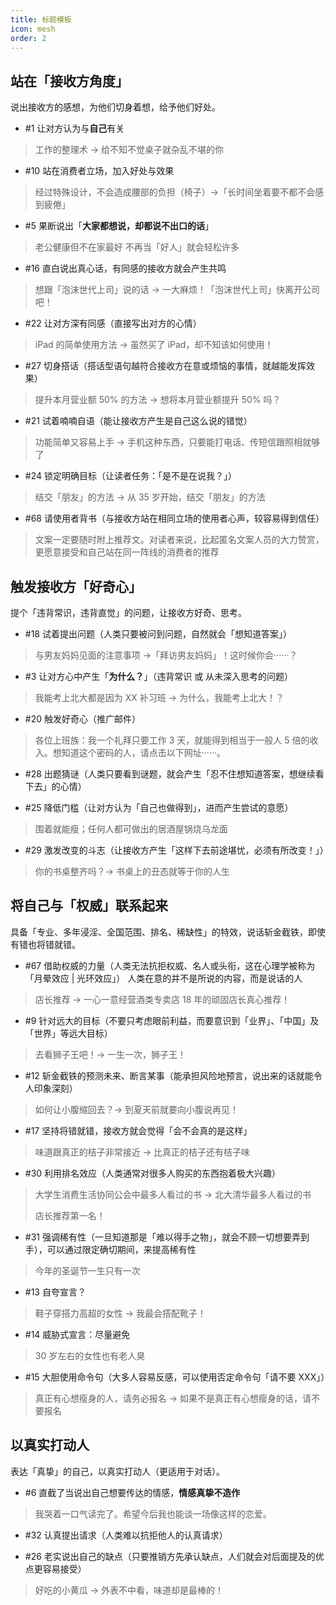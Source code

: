 ```yaml
---
title: 标题模板
icon: mesh
order: 2
---
```


## 站在「接收方角度」

说出接收方的感想，为他们切身着想，给予他们好处。

- #1 让对方认为与**自己**有关

> 工作的整理术 -> 给不知不觉桌子就杂乱不堪的你

- #10 站在消费者立场，加入好处与效果

> 经过特殊设计，不会造成腰部的负担（椅子）->「长时间坐着要不都不会感到疲倦」

- #5 果断说出「**大家都想说，却都说不出口的话**」

> 老公健康但不在家最好
> 不再当「好人」就会轻松许多

- #16 直白说出真心话，有同感的接收方就会产生共鸣

> 想跟「泡沫世代上司」说的话 -> 一大麻烦！「泡沫世代上司」快离开公司吧！

- #22 让对方深有同感（直接写出对方的心情）

> iPad 的简单使用方法 -> 虽然买了 iPad，却不知该如何使用！

- #27 切身搭话（搭话型语句越符合接收方在意或烦恼的事情，就越能发挥效果）

> 提升本月营业额 50% 的方法 -> 想将本月营业额提升 50% 吗？

- #21 试着喃喃自语（能让接收方产生是自己这么说的错觉）

> 功能简单又容易上手 -> 手机这种东西，只要能打电话、传短信跟照相就够了

- #24 锁定明确目标（让读者任务：「是不是在说我？」）

> 结交「朋友」的方法 -> 从 35 岁开始，结交「朋友」的方法

- #68 请使用者背书（与接收方站在相同立场的使用者心声，较容易得到信任）

> 文案一定要随时附上推荐文。对读者来说，比起匿名文案人员的大力赞赏，更愿意接受和自己站在同一阵线的消费者的推荐

## 触发接收方「好奇心」

提个「违背常识，违背直觉」的问题，让接收方好奇、思考。

- #18 试着提出问题（人类只要被问到问题，自然就会「想知道答案」）

> 与男友妈妈见面的注意事项 ->「拜访男友妈妈」！这时候你会······？

- #3 让对方心中产生「**为什么？**」（违背常识 或 从未深入思考的问题）

> 我能考上北大都是因为 XX 补习班 -> 为什么，我能考上北大！？

- #20 触发好奇心（推广邮件）

> 各位上班族：我一个礼拜只要工作 3 天，就能得到相当于一般人 5 倍的收入。想知道这个密码的人，请点击以下网址······。

- #28 出题猜谜（人类只要看到谜题，就会产生「忍不住想知道答案，想继续看下去」的心情）

- #25 降低门槛（让对方认为「自己也做得到」，进而产生尝试的意愿）

> 围着就能瘦；任何人都可做出的居酒屋锅烧乌龙面

- #29 激发改变的斗志（让接收方产生「这样下去前途堪忧，必须有所改变！」）

> 你的书桌整齐吗？-> 书桌上的丑态就等于你的人生

## 将自己与「权威」联系起来

具备「专业、多年浸淫、全国范围、排名、稀缺性」的特效，说话斩金截铁，即使有错也将错就错。

- #67 借助权威的力量（人类无法抗拒权威、名人或头衔，这在心理学被称为「月晕效应 | 光环效应」）
  人类在意的并不是所说的内容，而是说话的人

> 店长推荐 -> 一心一意经营酒类专卖店 18 年的顽固店长真心推荐！

- #9 针对远大的目标（不要只考虑眼前利益，而要意识到「业界」、「中国」及「世界」等远大目标）

> 去看狮子王吧！-> 一生一次，狮子王！

- #12 斩金截铁的预测未来、断言某事（能承担风险地预言，说出来的话就能令人印象深刻）

> 如何让小腹缩回去？-> 到夏天前就要向小腹说再见！

- #17 坚持将错就错，接收方就会觉得「会不会真的是这样」

> 味道跟真正的桔子非常接近 -> 比真正的桔子还有桔子味

- #30 利用排名效应（人类通常对很多人购买的东西抱着极大兴趣）

> 大学生消费生活协同公会中最多人看过的书 -> 北大清华最多人看过的书
>
> 店长推荐第一名！

- #31 强调稀有性（一旦知道那是「难以得手之物」，就会不顾一切想要弄到手），可以通过限定确切期间，来提高稀有性

> 今年的圣诞节一生只有一次

- #13 自夸宣言？

> 鞋子穿搭力高超的女性 -> 我最会搭配靴子！

- #14 威胁式宣言：尽量避免

> 30 岁左右的女性也有老人臭

- #15 大胆使用命令句（大多人容易反感，可以使用否定命令句「请不要 XXX」）

> 真正有心想瘦身的人，请务必报名 -> 如果不是真正有心想瘦身的话，请不要报名

## 以真实打动人

表达「真挚」的自己，以真实打动人（更适用于对话）。

- #6 直截了当说出自己想要传达的情感，**情感真挚不造作**

> 我哭着一口气读完了。希望今后我也能谈一场像这样的恋爱。

- #32 认真提出请求（人类难以抗拒他人的认真请求）

- #26 老实说出自己的缺点（只要推销方先承认缺点，人们就会对后面提及的优点更容易接受）

> 好吃的小黄瓜 -> 外表不中看，味道却是最棒的！
